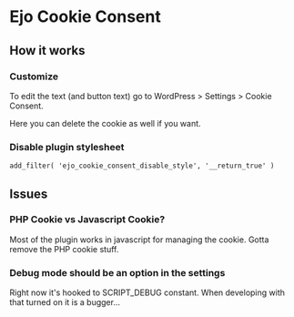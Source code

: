 # Ejo Cookie Consent

## How it works
### Customize
To edit the text (and button text) go to WordPress > Settings > Cookie Consent. 

Here you can delete the cookie as well if you want. 

### Disable plugin stylesheet
`add_filter( 'ejo_cookie_consent_disable_style', '__return_true' )`

## Issues

### PHP Cookie vs Javascript Cookie?
Most of the plugin works in javascript for managing the cookie. Gotta remove the PHP cookie stuff.

### Debug mode should be an option in the settings
Right now it's hooked to SCRIPT_DEBUG constant. When developing with that turned on it is a bugger...
